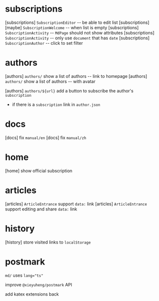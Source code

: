 # subscriptions

[subscriptions] `SubscriptionEditor` -- be able to edit list
[subscriptions] [maybe] `SubscriptionWelcome` -- when list is empty
[subscriptions] `SubscriptionActivity` -- `MdPage` should not show attributes
[subscriptions] `SubscriptionActivity` -- only use `document` that has `date`
[subscriptions] `SubscriptionAuthor` -- click to set filter

# authors

[authors] `authors/` show a list of authors -- link to homepage
[authors] `authors/` show a list of authors -- with avatar

[authors] `authors/${url}` add a button to subscribe the author's `subscription`

- if there is a `subscription` link in `author.json`

# docs

[docs] fix `manual/en`
[docs] fix `manual/zh`

# home

[home] show official subscription

# articles

[articles] `ArticleEntrance` support `data:` link
[articles] `ArticleEntrance` support editing and share `data:` link

# history

[history] store visited links to `localStorage`

# postmark

`md/` uses `lang="ts"`

improve `@xieyuheng/postmark` API

add katex extensions back
